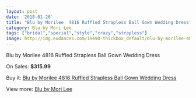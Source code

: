 ```yaml
---
layout: post
date: '2018-01-26'
title: "Blu by Morilee  4816 Ruffled Strapless Ball Gown Wedding Dress"
category: Blu by Mori Lee
tags: ["bridal","special","style","crazy","strapless"]
image: http://img.eudances.com/19498-thickbox_default/blu-by-morilee-4816-ruffled-strapless-ball-gown-wedding-dress.jpg
---
```

Blu by Morilee  4816 Ruffled Strapless Ball Gown Wedding Dress

On Sales: **$315.99**
<a href="https://www.eudances.com/en/blu-by-mori-lee/5797-blu-by-morilee-4816-ruffled-strapless-ball-gown-wedding-dress.html"><amp-img layout="responsive" width="600" height="600" src="//img.eudances.com/19498-thickbox_default/blu-by-morilee-4816-ruffled-strapless-ball-gown-wedding-dress.jpg" alt="Blu by Morilee  4816 Ruffled Strapless Ball Gown Wedding Dress 0" /></a>
<a href="https://www.eudances.com/en/blu-by-mori-lee/5797-blu-by-morilee-4816-ruffled-strapless-ball-gown-wedding-dress.html"><amp-img layout="responsive" width="600" height="600" src="//img.eudances.com/19499-thickbox_default/blu-by-morilee-4816-ruffled-strapless-ball-gown-wedding-dress.jpg" alt="Blu by Morilee  4816 Ruffled Strapless Ball Gown Wedding Dress 1" /></a>

Buy it: [Blu by Morilee  4816 Ruffled Strapless Ball Gown Wedding Dress](https://www.eudances.com/en/blu-by-mori-lee/5797-blu-by-morilee-4816-ruffled-strapless-ball-gown-wedding-dress.html "Blu by Morilee  4816 Ruffled Strapless Ball Gown Wedding Dress")

View more: [Blu by Mori Lee](https://www.eudances.com/en/39-blu-by-mori-lee "Blu by Mori Lee")